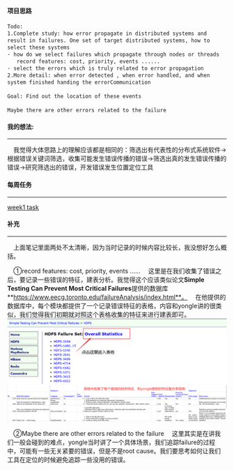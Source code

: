 #### 项目思路
```
Todo:
1.Complete study: how error propagate in distributed systems and result in failures. One set of target distributed systems, how to select these systems
· how do we select failures which propagate through nodes or threads
   record features: cost, priority, events ......
· select the errors which is truly related to error propagation
2.More detail: when error detected , when error handled, and when system finished handing the errorCommunication

Goal: Find out the location of these events

Maybe there are other errors related to the failure
```

#### 我的想法:

---

&ensp;&ensp;我觉得大体思路上的理解应该都是相同的：筛选出有代表性的分布式系统软件->根据错误关键词筛选，收集可能发生错误传播的错误->筛选出真的发生错误传播的错误->研究筛选出的错误，开发错误发生位置定位工具

#### 每周任务
---
[week1 task](./weekly%20task/week1 "week1 task")

#### 补充

---

&ensp;&ensp;上面笔记里面两处不太清晰，因为当时记录的时候内容比较长，我没想好怎么概括。   
   
&ensp;&ensp;①record features: cost, priority, events ......
&ensp;&ensp;这里是在我们收集了错误之后，要记录一些错误的特征，建表分析。我觉得这个应该类似论文**Simple Testing Can Prevent Most Critical Failures**提供的数据库**https://www.eecg.toronto.edu/failureAnalysis/index.html**。
&ensp;&ensp;在他提供的数据库中，每个模块都提供了一个记录错误特征的表格，内容和yongle讲的很类似，我们觉得我们初期就对照这个表格收集的特征来进行建表即可。
![Alt text](./READMEpics/image-1.png)
![Alt text](./READMEpics/image-2.png)
   
&ensp;&ensp;②Maybe there are other errors related to the failure
&ensp;&ensp;这里其实是在讲我们一般会碰到的难点，yongle当时讲了一个具体场景，我们追踪failure的过程中，可能有一些无关紧要的错误，但是不是root cause。我们要思考如何让我们工具在定位的时候避免追踪一些没用的错误。